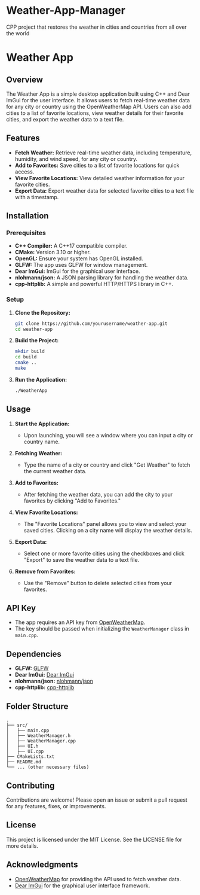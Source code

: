 # Weather-App-Manager
CPP project that restores the weather in cities and countries from all over the world


# Weather App

## Overview
The Weather App is a simple desktop application built using C++ and Dear ImGui for the user interface. It allows users to fetch real-time weather data for any city or country using the OpenWeatherMap API. Users can also add cities to a list of favorite locations, view weather details for their favorite cities, and export the weather data to a text file.

## Features
- **Fetch Weather:** Retrieve real-time weather data, including temperature, humidity, and wind speed, for any city or country.
- **Add to Favorites:** Save cities to a list of favorite locations for quick access.
- **View Favorite Locations:** View detailed weather information for your favorite cities.
- **Export Data:** Export weather data for selected favorite cities to a text file with a timestamp.

## Installation

### Prerequisites
- **C++ Compiler:** A C++17 compatible compiler.
- **CMake:** Version 3.10 or higher.
- **OpenGL:** Ensure your system has OpenGL installed.
- **GLFW:** The app uses GLFW for window management.
- **Dear ImGui:** ImGui for the graphical user interface.
- **nlohmann/json:** A JSON parsing library for handling the weather data.
- **cpp-httplib:** A simple and powerful HTTP/HTTPS library in C++.

### Setup
1. **Clone the Repository:**
   ```sh
   git clone https://github.com/yourusername/weather-app.git
   cd weather-app
   ```

2. **Build the Project:**
   ```sh
   mkdir build
   cd build
   cmake ..
   make
   ```

3. **Run the Application:**
   ```sh
   ./WeatherApp
   ```

## Usage
1. **Start the Application:**
   - Upon launching, you will see a window where you can input a city or country name.

2. **Fetching Weather:**
   - Type the name of a city or country and click "Get Weather" to fetch the current weather data.

3. **Add to Favorites:**
   - After fetching the weather data, you can add the city to your favorites by clicking "Add to Favorites."

4. **View Favorite Locations:**
   - The "Favorite Locations" panel allows you to view and select your saved cities. Clicking on a city name will display the weather details.

5. **Export Data:**
   - Select one or more favorite cities using the checkboxes and click "Export" to save the weather data to a text file.

6. **Remove from Favorites:**
   - Use the "Remove" button to delete selected cities from your favorites.

## API Key
- The app requires an API key from [OpenWeatherMap](https://openweathermap.org/api).
- The key should be passed when initializing the `WeatherManager` class in `main.cpp`.

## Dependencies
- **GLFW:** [GLFW](https://www.glfw.org/download.html)
- **Dear ImGui:** [Dear ImGui](https://github.com/ocornut/imgui)
- **nlohmann/json:** [nlohmann/json](https://github.com/nlohmann/json)
- **cpp-httplib:** [cpp-httplib](https://github.com/yhirose/cpp-httplib)

## Folder Structure
```
.
├── src/
│   ├── main.cpp
│   ├── WeatherManager.h
│   ├── WeatherManager.cpp
│   ├── UI.h
│   ├── UI.cpp
├── CMakeLists.txt
├── README.md
└── ... (other necessary files)
```

## Contributing
Contributions are welcome! Please open an issue or submit a pull request for any features, fixes, or improvements.

## License
This project is licensed under the MIT License. See the LICENSE file for more details.

## Acknowledgments
- [OpenWeatherMap](https://openweathermap.org/) for providing the API used to fetch weather data.
- [Dear ImGui](https://github.com/ocornut/imgui) for the graphical user interface framework.
